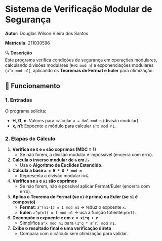 # Sistema de Verificação Modular de Segurança

**Autor:** Douglas Wilson Vieira dos Santos

**Matrícula:** 211030596 

🔍 **Descrição**  
Este programa verifica condições de segurança em operações modulares, calculando divisões modulares (`H⊘G mod n`) e exponenciações modulares (`a^x mod n1`), aplicando os **Teoremas de Fermat e Euler** para otimização.

## 📌 Funcionamento

### 1. Entradas
O programa solicita:
- **H, G, n**: Valores para calcular `a = H⊘G mod n` (divisão modular).
- **x, n1**: Expoente e módulo para calcular `a^x mod n1`.

### 2. Etapas do Cálculo
1. **Verifica se `G` e `n` são coprimos (MDC = 1)**  
   - Se não forem, a divisão modular é impossível (encerra com erro).
2. **Calcula o inverso modular de `G` em `ℤₙ`**  
   - Usa o **Algoritmo de Euclides Estendido**.
3. **Calcula a base `a = H * G⁻¹ mod n`**  
   - Representa a divisão modular `H⊘G`.
4. **Verifica se `a` e `n1` são coprimos**  
   - Se não forem, não é possível aplicar Fermat/Euler (encerra com erro).
5. **Aplica o Teorema de Fermat (se `n1` é primo) ou Euler (se `n1` é composto)**  
   - **Fermat**: `a^(n1-1) ≡ 1 mod n1` → reduz o expoente `x`.  
   - **Euler**: `a^φ(n1) ≡ 1 mod n1` → usa a função totiente `φ(n1)`.
6. **Decompõe o expoente `x` em `x = x1*q + r`**  
   - Simplifica `a^x mod n1` para `(1^q * a^r) mod n1`.
7. **Exibe o resultado final e uma verificação direta**  
   - Compara com o cálculo sem otimização para validar.


